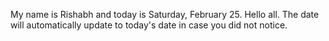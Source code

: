 My name is Rishabh and today is Saturday, February 25. Hello all. The date will automatically update to today's date in case you did not notice.
